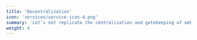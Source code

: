 ```yaml
---
title: 'Decentralization'
icon: 'services/service-icon-4.png'
summary: 'Let’s not replicate the centralization and gatekeeping of web2. Build a DAO of DAOs that grows forever, resilient despite all the things.'
weight: 4
---
```

